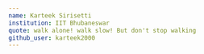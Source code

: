 ```yaml
---
name: Karteek Sirisetti
institution: IIT Bhubaneswar
quote: walk alone! walk slow! But don't stop walking
github_user: karteek2000
---
```

